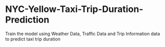 # NYC-Yellow-Taxi-Trip-Duration-Prediction
Train the model using Weather Data, Traffic Data and Trip Information data to predict taxi trip duration
